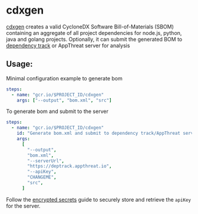 # cdxgen

[cdxgen](https://github.com/AppThreat/cdxgen) creates a valid CycloneDX Software Bill-of-Materials (SBOM) containing an aggregate of all project dependencies for node.js, python, java and golang projects. Optionally, it can submit the generated BOM to [dependency track](https://github.com/DependencyTrack/dependency-track/) or AppThreat server for analysis

## Usage:

Minimal configuration example to generate bom

```yaml
steps:
  - name: "gcr.io/$PROJECT_ID/cdxgen"
    args: ["--output", "bom.xml", "src"]
```

To generate bom and submit to the server

```yaml
steps:
  - name: "gcr.io/$PROJECT_ID/cdxgen"
    id: "Generate bom.xml and submit to dependency track/AppThreat server"
    args:
      [
        "--output",
        "bom.xml",
        "--serverUrl",
        "https://deptrack.appthreat.io",
        "--apiKey",
        "CHANGEME",
        "src",
      ]
```

Follow the [encrypted secrets](https://cloud.google.com/cloud-build/docs/securing-builds/use-encrypted-secrets-credentials) guide to securely store and retrieve the `apiKey` for the server.
